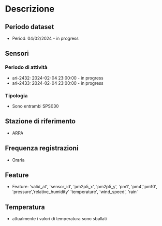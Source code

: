 # Descrizione 
## Periodo dataset
- Period: 04/02/2024 - in progress
## Sensori
### Periodo di attività 
- ari-2432:  2024-02-04 23:00:00 - in progress
- ari-2433:  2024-02-04 23:00:00 - in progress
### Tipologia
- Sono entrambi SPS030
## Stazione di riferimento 
- ARPA 
## Frequenza registrazioni 
- Oraria
## Feature 
- Feature: 'valid_at', 'sensor_id', 'pm2p5_x', 'pm2p5_y', 'pm1', 'pm4','pm10', 'pressure','relative_humidity' 'temperature', 'wind_speed', 'rain'
## Temperatura 
- attualmente i valori di temperatura sono sballati 